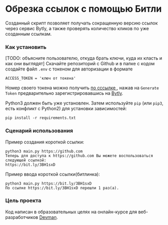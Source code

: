 # Обрезка ссылок с помощью Битли

Созданный скрипт позволяет получать сокращенную версию ссылок через сервис Bytly,
 а также проверять количество кликов по уже созданным ссылкам.

### Как установить

[TODO: объясните пользователю, откуда брать ключи, куда их класть и как они выглядят]
Скачайте репозиторий с Github и в папке с кодом создайте файл ```.env``` с токеном для авторизации в формате

```
ACCESS_TOKEN = 'ключ от токена'
```

Номер своего токена можно получить [по сссылке ](https://app.bitly.com/settings/api/), нажав на ```Generate Token```
предварительно зарегистрировавшись на [Bytly](https://bitly.com/).

Python3 должен быть уже установлен.
Затем используйте `pip` (или `pip3`, есть конфликт с Python2) для установки зависимостей:

```
pip install -r requirements.txt
```

### Сценарий использования

Пример создания короткой ссылки:
```
python3 main.py https://github.com
Теперь для доступа к https://github.com Вы можете воспользоваться следующей ссылкой:
https://bit.ly/3BH1sxD
```
Пример ввода короткой ссылки(битлинка):

```
python3 main.py https://bit.ly/3BH1sxD
По ссылке https://bit.ly/3BH1sxD перешли 1 раз(а).
```

### Цель проекта

Код написан в образовательных целях на онлайн-курсе для веб-разработчиков [Devman](https://dvmn.org/).